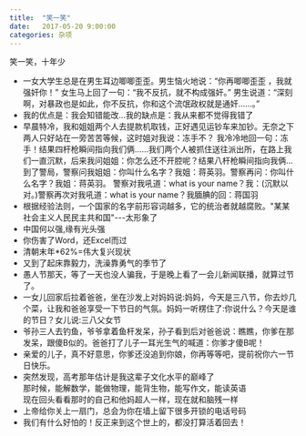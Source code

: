 ```yaml
---
title:  "笑一笑"
date:   2017-05-20 9:00:00
categories: 杂项
---
```


笑一笑，十年少

<!-- More -->
 
 * 一女大学生总是在男生耳边唧唧歪歪。男生恼火地说：“你再唧唧歪歪 ，我就强奸你！” 女生马上回了一句：“我不反抗，就不构成强奸。” 男生说道：“深刻啊，对暴政也是如此，你不反抗，你和这个流氓政权就是通奸……。”
 * 我的优点是：我会知错能改...我的缺点是：我从来都不觉得我错了
 * 早晨特冷，我和姐姐两个人去提款机取钱，正好遇见运钞车来加钞。无奈之下两人只好站在一旁苦苦等候，这时姐对我说：冻手不？ 我冷冷地回一句：冻手！结果四杆枪瞬间指向我们俩……我们两个人被抓住送往派出所，在路上我们一直沉默，后来我问姐姐：你怎么还不开腔呢？结果八杆枪瞬间指向我俩… 到了警局，警察问我姐姐：你叫什么名字？我姐：蒋英羽。警察再问：你叫什么名字？我姐：蒋英羽。 警察对我吼道：what is your name？我：(沉默以对。)警察再次对我吼道：what is your name？我腼腆的回：蒋国羽
 * 根据经验法则，一个国家的名字前形容词越多，它的统治者就越腐败。"某某社会主义人民民主共和国"---太形象了
 * 中国何以强,缘有光头强
 * 你伤害了Word，还Excel而过
 * 清朝末年*62%=伟大复兴现状
 * 又到了起床靠毅力，洗澡靠勇气的季节了
 * 愚人节那天，等了一天也没人骗我，于是晚上看了一会儿新闻联播，就算过节了。
 * 一女儿回家后拉着爸爸，坐在沙发上对妈妈说:妈妈，今天是三八节，你去炒几个菜，让我和爸爸享受一下节日的气氛。妈妈一听楞住了:你说什么？今天是谁的节日？女儿说:三八父女节
 * 爷孙三人去钓鱼，爷爷拿着鱼杆发呆，孙子看到后对爸爸说：瞧瞧，你爹在那发呆，跟傻B似的。爸爸打了儿子一耳光生气的喊道：你爹才傻B呢！
 * 亲爱的儿子，真不好意思，你爹还没追到你娘，你再等等吧，提前祝你六一节日快乐。
 * 突然发现，高考那年估计是我这辈子文化水平的巅峰了  
   那时候，能解数学，能做物理，能背生物，能写作文，能读英语  
   现在回头看看那时的自己和他妈超人一样，现在就和脑残一样
 * 上帝给你关上一扇门，总会为你在墙上留下很多开锁的电话号码
 * 我们有什么好怕的！反正来到这个世上的，都没打算活着回去！